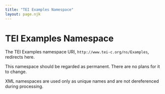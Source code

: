 ```yaml
---
title: "TEI Examples Namespace"
layout: page.njk
---
```

# TEI Examples Namespace

The TEI Examples namespace URI, `http://www.tei-c.org/ns/Examples`, redirects here.

This namespace should be regarded as permanent. There are no plans for it to change.

XML namespaces are used only as unique names and are not dereferenced during processing.
